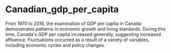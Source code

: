 # Canadian_gdp_per_capita
From 1970 to 2016, the examination of GDP per capita in Canada demonstrates patterns in economic growth and living standards. During this time, Canada's GDP per capita increased generally, suggesting increased affluence. Fluctuations occurred as a result of a variety of variables, including economic cycles and policy changes. 
